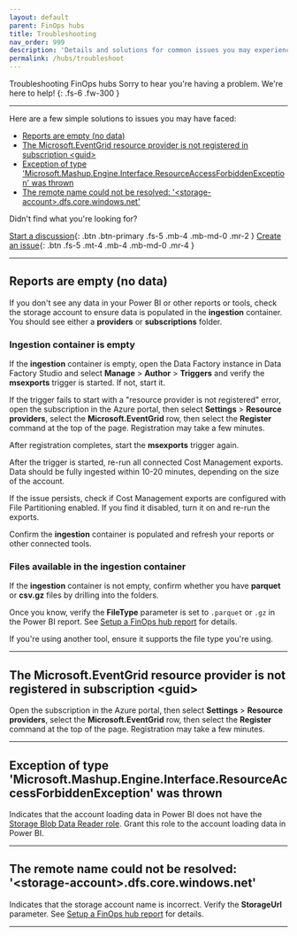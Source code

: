 ```yaml
---
layout: default
parent: FinOps hubs
title: Troubleshooting
nav_order: 999
description: 'Details and solutions for common issues you may experience with FinOps hubs.'
permalink: /hubs/troubleshoot
---
```


<span class="fs-9 d-block mb-4">Troubleshooting FinOps hubs</span>
Sorry to hear you're having a problem. We're here to help!
{: .fs-6 .fw-300 }

---

Here are a few simple solutions to issues you may have faced:

- [Reports are empty (no data)](#reports-are-empty-no-data)
- [The Microsoft.EventGrid resource provider is not registered in subscription \<guid\>](#the-microsofteventgrid-resource-provider-is-not-registered-in-subscription-guid)
- [Exception of type 'Microsoft.Mashup.Engine.Interface.ResourceAccessForbiddenException' was thrown](#exception-of-type-microsoftmashupengineinterfaceresourceaccessforbiddenexception-was-thrown)
- [The remote name could not be resolved: '\<storage-account\>.dfs.core.windows.net'](#the-remote-name-could-not-be-resolved-storage-accountdfscorewindowsnet)

Didn't find what you're looking for?

[Start a discussion](https://aka.ms/finops/toolkit/discuss){: .btn .btn-primary .fs-5 .mb-4 .mb-md-0 .mr-2 }
[Create an issue](https://aka.ms/finops/toolkit/ideas){: .btn .fs-5 .mt-4 .mb-4 .mb-md-0 .mr-4 }

---

## Reports are empty (no data)

If you don't see any data in your Power BI or other reports or tools, check the storage account to ensure data is populated in the **ingestion** container. You should see either a **providers** or **subscriptions** folder.

### Ingestion container is empty

If the **ingestion** container is empty, open the Data Factory instance in Data Factory Studio and select **Manage** > **Author** > **Triggers** and verify the **msexports** trigger is started. If not, start it.

If the trigger fails to start with a "resource provider is not registered" error, open the subscription in the Azure portal, then select **Settings** > **Resource providers**, select the **Microsoft.EventGrid** row, then select the **Register** command at the top of the page. Registration may take a few minutes.

After registration completes, start the **msexports** trigger again.

After the trigger is started, re-run all connected Cost Management exports. Data should be fully ingested within 10-20 minutes, depending on the size of the account.

If the issue persists, check if Cost Management exports are configured with File Partitioning enabled. If you find it disabled, turn it on and re-run the exports.

Confirm the **ingestion** container is populated and refresh your reports or other connected tools.

### Files available in the ingestion container

If the **ingestion** container is not empty, confirm whether you have **parquet** or **csv.gz** files by drilling into the folders.

Once you know, verify the **FileType** parameter is set to `.parquet` or `.gz` in the Power BI report. See [Setup a FinOps hub report](reports/README.md#setup-a-finops-hub-report) for details.

If you're using another tool, ensure it supports the file type you're using.

---

## The Microsoft.EventGrid resource provider is not registered in subscription \<guid>

Open the subscription in the Azure portal, then select **Settings** > **Resource providers**, select the **Microsoft.EventGrid** row, then select the **Register** command at the top of the page. Registration may take a few minutes.

---

## Exception of type 'Microsoft.Mashup.Engine.Interface.ResourceAccessForbiddenException' was thrown

Indicates that the account loading data in Power BI does not have the [Storage Blob Data Reader role](https://learn.microsoft.com/azure/role-based-access-control/built-in-roles#storage-blob-data-reader). Grant this role to the account loading data in Power BI.

---

## The remote name could not be resolved: '\<storage-account>.dfs.core.windows.net'

Indicates that the storage account name is incorrect. Verify the **StorageUrl** parameter. See [Setup a FinOps hub report](#setup-a-finops-hub-report) for details.

---

<br>
